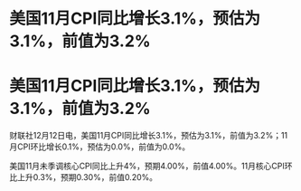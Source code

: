 # 美国11月CPI同比增长3.1%，预估为3.1%，前值为3.2%

# 美国11月CPI同比增长3.1%，预估为3.1%，前值为3.2%

财联社12月12日电，美国11月CPI同比增长3.1%，预估为3.1%，前值为3.2%；11月CPI环比增长0.1%，预估为0.0%，前值为0.0%。

美国11月未季调核心CPI同比上升4%，预期4.00%，前值4.00%。11月核心CPI环比上升0.3%，预期0.30%，前值0.20%。


